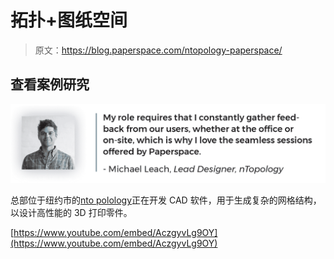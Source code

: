 # 拓扑+图纸空间

> 原文：<https://blog.paperspace.com/ntopology-paperspace/>

## 查看案例研究

<form style="text-align: center; " action="https://s3.amazonaws.com/ps.public.resources/pdf/case+studies/nTopology_CaseStudy.pdf?utm_source=newsletter3&amp;utm_medium=email&amp;utm_campaign=showcase&amp;utm_term=nTopology"></form>

![](img/06c08be6a018490d56b3551b8433adea.png)

总部位于纽约市的[nto polology](https://ntopology.com)正在开发 CAD 软件，用于生成复杂的网格结构，以设计高性能的 3D 打印零件。

[https://www.youtube.com/embed/AczgyvLg9OY](https://www.youtube.com/embed/AczgyvLg9OY)